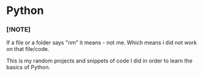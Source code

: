 # Python

### [!NOTE]
If a file or a folder says "nm" it means - not me. Which means i did not work on that file/code.

This is my random projects and snippets of code I did in order to learn the basics of Python.
